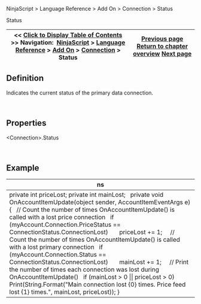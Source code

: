 ﻿


NinjaScript \> Language Reference \> Add On \> Connection \> Status






















Status







| \<\< [Click to Display Table of Contents](connections_status.md) \>\> **Navigation:**     [NinjaScript](ninjascript.md) \> [Language Reference](language_reference_wip.md) \> [Add On](add_on.md) \> [Connection](connection_class.md) \> Status | [Previous page](connections_pricestatus.md) [Return to chapter overview](connection_class.md) [Next page](reloadallhistoricaldata.md) |
| --- | --- |











## Definition


Indicates the current status of the primary data connection.


 


## Properties


\<Connection\>.Status


 


## Example




| ns |
| --- |
| private int priceLost; private int mainLost;   private void OnAccountItemUpdate(object sender, AccountItemEventArgs e) {    // Count the number of times OnAccountItemUpdate() is called with a lost price connection    if (myAccount.Connection.PriceStatus \=\= ConnectionStatus.ConnectionLost)        priceLost \+\= 1;      // Count the number of times OnAccountItemUpdate() is called with a lost primary connection    if (myAccount.Connection.Status \=\= ConnectionStatus.ConnectionLost)        mainLost \+\= 1;      // Print the number of times each connection was lost during OnAccountItemUpdate()    if (mainLost \> 0 \|\| priceLost \> 0)        Print(String.Format("Main connection lost {0} times. Price feed lost {1} times.", mainLost, priceLost)); } |









